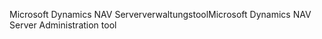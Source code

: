 <span data-ttu-id="bf270-101">Microsoft Dynamics NAV Serververwaltungstool</span><span class="sxs-lookup"><span data-stu-id="bf270-101">Microsoft Dynamics NAV Server Administration tool</span></span>